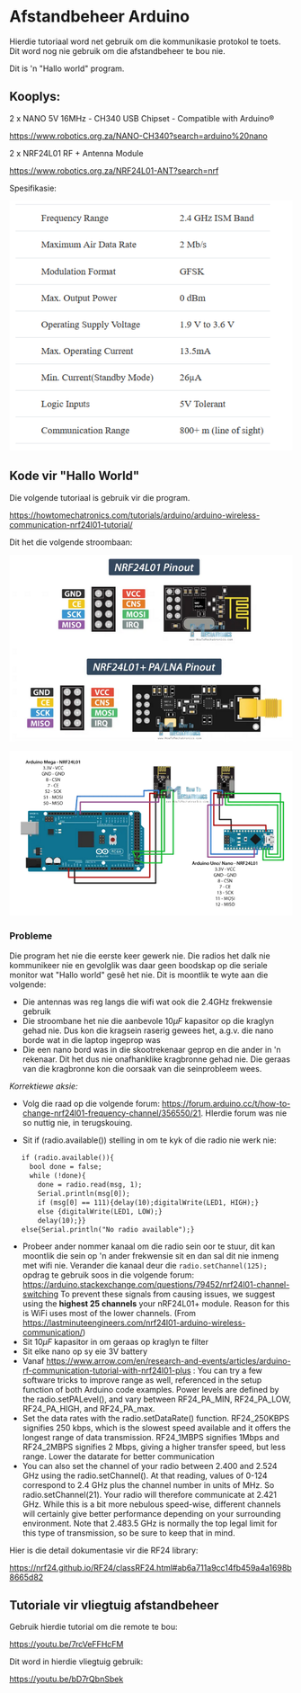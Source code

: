# Afstandbeheer Arduino

Hierdie tutoriaal word net gebruik om die kommunikasie protokol te toets.  Dit word nog nie gebruik om die afstandbeheer te bou nie.

Dit is 'n "Hallo world" program.



## Kooplys:

2 x NANO 5V 16MHz - CH340 USB Chipset - Compatible with Arduino®

https://www.robotics.org.za/NANO-CH340?search=arduino%20nano

2 x NRF24L01 RF + Antenna  Module

https://www.robotics.org.za/NRF24L01-ANT?search=nrf

Spesifikasie:

![3_SpecificationNRF24L01](Prente/3_SpecificationNRF24L01.PNG)




## Kode vir "Hallo World"

Die volgende tutoriaal is gebruik vir die program.

https://howtomechatronics.com/tutorials/arduino/arduino-wireless-communication-nrf24l01-tutorial/

Dit het die volgende stroombaan:

![1_NRF24L01_Pinout](Prente/1_NRF24L01_Pinout.PNG)

![2_CircuitDiagramNano_NRF204L01](Prente/2_CircuitDiagramNano_NRF24L01.PNG)





### Probleme

Die program het nie die eerste keer gewerk nie.  Die radios het dalk nie kommunikeer nie en gevolglik was daar geen boodskap op die seriale monitor wat "Hallo world" gesê het nie.  Dit is moontlik te wyte aan die volgende:

- Die antennas was reg langs die wifi wat ook die 2.4GHz frekwensie gebruik
- Die stroombane het nie die aanbevole 10$\mu F$ kapasitor op die kraglyn gehad nie.  Dus kon die kragsein raserig gewees het, a.g.v. die nano borde wat in die laptop ingeprop was
- Die een nano bord was in die skootrekenaar geprop en die ander in 'n rekenaar.  Dit het dus nie onafhanklike kragbronne gehad nie.  Die geraas van die kragbronne kon die oorsaak van die seinprobleem wees.

*Korrektiewe aksie:*

- Volg die raad op die volgende forum:  https://forum.arduino.cc/t/how-to-change-nrf24l01-frequency-channel/356550/21.  HIerdie forum was nie so nuttig nie, in terugskouing.

- Sit if (radio.available()) stelling in om te kyk of die radio nie werk nie:

```
   if (radio.available()){
     bool done = false;    
     while (!done){
       done = radio.read(msg, 1);      
       Serial.println(msg[0]);
       if (msg[0] == 111){delay(10);digitalWrite(LED1, HIGH);}
       else {digitalWrite(LED1, LOW);}
       delay(10);}}
   else{Serial.println("No radio available");}
```

-   Probeer ander nommer kanaal om die radio sein oor te stuur, dit kan moontlik die sein op 'n ander frekwensie sit en dan sal dit nie inmeng met wifi nie.  Verander die kanaal deur die ```radio.setChannel(125);``` opdrag te gebruik soos in die volgende forum:  https://arduino.stackexchange.com/questions/79452/nrf24l01-channel-switching To prevent these signals from causing issues, we suggest using the **highest 25 channels** your nRF24L01+ module. Reason for this is WiFi uses most of the lower channels. (From https://lastminuteengineers.com/nrf24l01-arduino-wireless-communication/)
-   Sit 10$\mu F$ kapasitor in om geraas op kraglyn te filter
-   Sit elke nano op sy eie 3V battery
-   Vanaf https://www.arrow.com/en/research-and-events/articles/arduino-rf-communication-tutorial-with-nrf24l01-plus :  You can try a few software tricks to improve range as well,  referenced in the setup function of both Arduino code examples. Power  levels are defined by the radio.setPALevel(), and vary between  RF24_PA_MIN, RF24_PA_LOW, RF24_PA_HIGH, and RF24_PA_max. 
-   Set the data rates with the radio.setDataRate() function.  RF24_250KBPS signifies 250 kbps, which is the slowest speed available  and it offers the longest range of data transmission. RF24_1MBPS  signifies 1Mbps and RF24_2MBPS signifies 2 Mbps, giving a higher  transfer speed, but less range.  Lower the datarate for better communication
-   You can also set the channel of your radio between 2.400 and 2.524 GHz using the radio.setChannel(). At that reading, values of  0-124 correspond to 2.4 GHz plus the channel number in units of MHz. So  radio.setChannel(21). Your radio will therefore communicate at 2.421  GHz. While this is a bit more nebulous speed-wise, different channels  will certainly give better performance depending on your surrounding  environment. Note that 2.483.5 GHz is normally the top legal limit for  this type of transmission, so be sure to keep that in mind.



Hier is die detail dokumentasie vir die RF24 library:

https://nrf24.github.io/RF24/classRF24.html#ab6a711a9cc14fb459a4a1698b8665d82



## Tutoriale vir vliegtuig afstandbeheer

Gebruik hierdie tutorial om die remote te bou:

https://youtu.be/7rcVeFFHcFM

Dit word in hierdie vliegtuig gebruik:

https://youtu.be/bD7rQbnSbek


